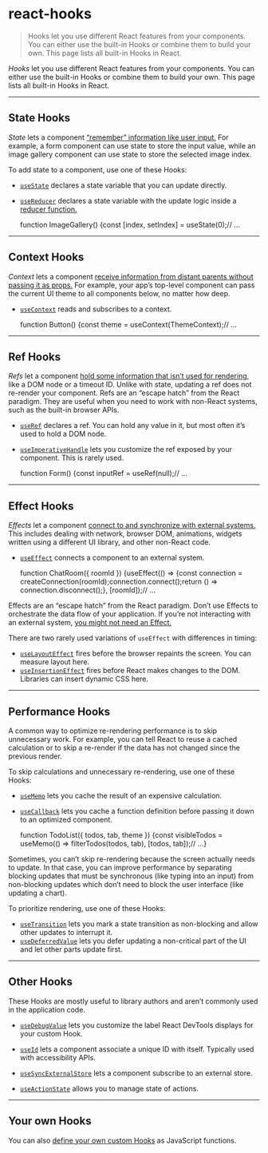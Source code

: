 # react-hooks

> Hooks let you use different React features from your components. You can either use the built-in Hooks or combine them to build your own. This page lists all built-in Hooks in React.



_Hooks_ let you use different React features from your components. You can either use the built-in Hooks or combine them to build your own. This page lists all built-in Hooks in React.

* * *

## State Hooks[](#state-hooks "Link for State Hooks")

_State_ lets a component [“remember” information like user input.](/learn/state-a-components-memory) For example, a form component can use state to store the input value, while an image gallery component can use state to store the selected image index.

To add state to a component, use one of these Hooks:

*   [`useState`](/reference/react/useState) declares a state variable that you can update directly.
*   [`useReducer`](/reference/react/useReducer) declares a state variable with the update logic inside a [reducer function.](/learn/extracting-state-logic-into-a-reducer)

    function ImageGallery() {const [index, setIndex] = useState(0);// ...

* * *

## Context Hooks[](#context-hooks "Link for Context Hooks")

_Context_ lets a component [receive information from distant parents without passing it as props.](/learn/passing-props-to-a-component) For example, your app’s top-level component can pass the current UI theme to all components below, no matter how deep.

*   [`useContext`](/reference/react/useContext) reads and subscribes to a context.

    function Button() {const theme = useContext(ThemeContext);// ...

* * *

## Ref Hooks[](#ref-hooks "Link for Ref Hooks")

_Refs_ let a component [hold some information that isn’t used for rendering,](/learn/referencing-values-with-refs) like a DOM node or a timeout ID. Unlike with state, updating a ref does not re-render your component. Refs are an “escape hatch” from the React paradigm. They are useful when you need to work with non-React systems, such as the built-in browser APIs.

*   [`useRef`](/reference/react/useRef) declares a ref. You can hold any value in it, but most often it’s used to hold a DOM node.
*   [`useImperativeHandle`](/reference/react/useImperativeHandle) lets you customize the ref exposed by your component. This is rarely used.

    function Form() {const inputRef = useRef(null);// ...

* * *

## Effect Hooks[](#effect-hooks "Link for Effect Hooks")

_Effects_ let a component [connect to and synchronize with external systems.](/learn/synchronizing-with-effects) This includes dealing with network, browser DOM, animations, widgets written using a different UI library, and other non-React code.

*   [`useEffect`](/reference/react/useEffect) connects a component to an external system.

    function ChatRoom({ roomId }) {useEffect(() => {const connection = createConnection(roomId);connection.connect();return () => connection.disconnect();}, [roomId]);// ...

Effects are an “escape hatch” from the React paradigm. Don’t use Effects to orchestrate the data flow of your application. If you’re not interacting with an external system, [you might not need an Effect.](/learn/you-might-not-need-an-effect)

There are two rarely used variations of `useEffect` with differences in timing:

*   [`useLayoutEffect`](/reference/react/useLayoutEffect) fires before the browser repaints the screen. You can measure layout here.
*   [`useInsertionEffect`](/reference/react/useInsertionEffect) fires before React makes changes to the DOM. Libraries can insert dynamic CSS here.

* * *

## Performance Hooks[](#performance-hooks "Link for Performance Hooks")

A common way to optimize re-rendering performance is to skip unnecessary work. For example, you can tell React to reuse a cached calculation or to skip a re-render if the data has not changed since the previous render.

To skip calculations and unnecessary re-rendering, use one of these Hooks:

*   [`useMemo`](/reference/react/useMemo) lets you cache the result of an expensive calculation.
*   [`useCallback`](/reference/react/useCallback) lets you cache a function definition before passing it down to an optimized component.

    function TodoList({ todos, tab, theme }) {const visibleTodos = useMemo(() => filterTodos(todos, tab), [todos, tab]);// ...}

Sometimes, you can’t skip re-rendering because the screen actually needs to update. In that case, you can improve performance by separating blocking updates that must be synchronous (like typing into an input) from non-blocking updates which don’t need to block the user interface (like updating a chart).

To prioritize rendering, use one of these Hooks:

*   [`useTransition`](/reference/react/useTransition) lets you mark a state transition as non-blocking and allow other updates to interrupt it.
*   [`useDeferredValue`](/reference/react/useDeferredValue) lets you defer updating a non-critical part of the UI and let other parts update first.

* * *

## Other Hooks[](#other-hooks "Link for Other Hooks")

These Hooks are mostly useful to library authors and aren’t commonly used in the application code.

*   [`useDebugValue`](/reference/react/useDebugValue) lets you customize the label React DevTools displays for your custom Hook.
*   [`useId`](/reference/react/useId) lets a component associate a unique ID with itself. Typically used with accessibility APIs.
*   [`useSyncExternalStore`](/reference/react/useSyncExternalStore) lets a component subscribe to an external store.

*   [`useActionState`](/reference/react/useActionState) allows you to manage state of actions.

* * *

## Your own Hooks[](#your-own-hooks "Link for Your own Hooks")

You can also [define your own custom Hooks](about:/learn/reusing-logic-with-custom-hooks#extracting-your-own-custom-hook-from-a-component) as JavaScript functions.
